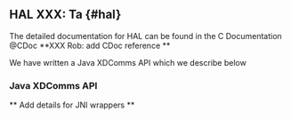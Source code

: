 ## HAL **XXX: Ta** {#hal}

The detailed documentation for HAL can be found in the C Documentation @CDoc **XXX Rob: add CDoc reference **

We have written a Java XDComms API which we describe below

### Java XDComms API

** Add details for JNI wrappers **
